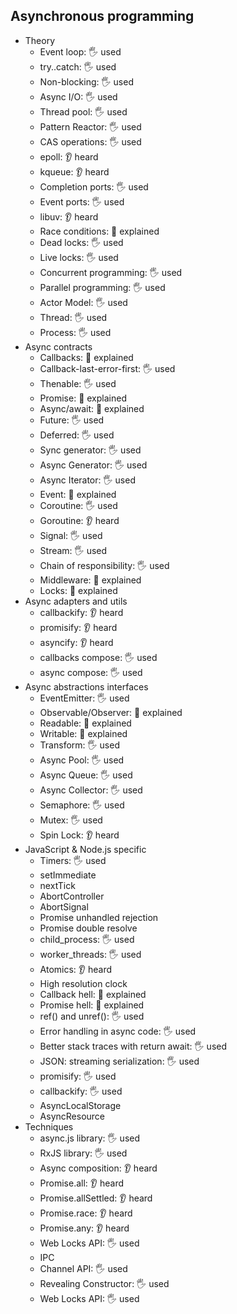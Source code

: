 ## Asynchronous programming

- Theory
  - Event loop: 🖐️ used
  - try..catch: 🖐️ used
  - Non-blocking: 🖐️ used
  - Async I/O: 🖐️ used
  - Thread pool: 🖐️ used
  - Pattern Reactor: 🖐️ used
  - CAS operations: 🖐️ used
  - epoll: 👂 heard
  - kqueue: 👂 heard
  - Completion ports: 🖐️ used
  - Event ports: 🖐️ used
  - libuv: 👂 heard
  - Race conditions: 🙋 explained
  - Dead locks: 🖐️ used
  - Live locks: 🖐️ used
  - Concurrent programming: 🖐️ used
  - Parallel programming: 🖐️ used
  - Actor Model: 🖐️ used
  - Thread: 🖐️ used
  - Process: 🖐️ used
- Async contracts
  - Callbacks: 🙋 explained
  - Callback-last-error-first: 🖐️ used
  - Thenable: 🖐️ used
  - Promise: 🙋 explained
  - Async/await: 🙋 explained
  - Future: 🖐️ used
  - Deferred: 🖐️ used
  - Sync generator: 🖐️ used
  - Async Generator: 🖐️ used
  - Async Iterator: 🖐️ used
  - Event: 🙋 explained
  - Coroutine: 🖐️ used
  - Goroutine: 👂 heard
  - Signal: 🖐️ used
  - Stream: 🖐️ used
  - Chain of responsibility: 🖐️ used
  - Middleware: 🙋 explained
  - Locks: 🙋 explained
- Async adapters and utils
  - callbackify: 👂 heard
  - promisify: 👂 heard
  - asyncify: 👂 heard
  - callbacks compose: 🖐️ used
  - async compose: 🖐️ used
- Async abstractions interfaces
  - EventEmitter: 🖐️ used
  - Observable/Observer: 🙋 explained
  - Readable: 🙋 explained
  - Writable: 🙋 explained
  - Transform: 🖐️ used
  - Async Pool: 🖐️ used
  - Async Queue: 🖐️ used
  - Async Collector: 🖐️ used
  - Semaphore: 🖐️ used
  - Mutex: 🖐️ used
  - Spin Lock: 👂 heard
- JavaScript & Node.js specific
  - Timers: 🖐️ used
  - setImmediate
  - nextTick
  - AbortController
  - AbortSignal
  - Promise unhandled rejection
  - Promise double resolve
  - child_process: 🖐️ used
  - worker_threads: 🖐️ used
  - Atomics: 👂 heard
  - High resolution clock
  - Callback hell: 🙋 explained
  - Promise hell: 🙋 explained
  - ref() and unref(): 🖐️ used
  - Error handling in async code: 🖐️ used
  - Better stack traces with return await: 🖐️ used
  - JSON: streaming serialization: 🖐️ used
  - promisify: 🖐️ used
  - callbackify: 🖐️ used
  - AsyncLocalStorage
  - AsyncResource
- Techniques
  - async.js library: 🖐️ used
  - RxJS library: 🖐️ used
  - Async composition: 👂 heard
  - Promise.all: 👂 heard
  - Promise.allSettled: 👂 heard
  - Promise.race: 👂 heard
  - Promise.any: 👂 heard
  - Web Locks API: 🖐️ used
  - IPC
  - Channel API: 🖐️ used
  - Revealing Constructor: 🖐️ used
  - Web Locks API: 🖐️ used
